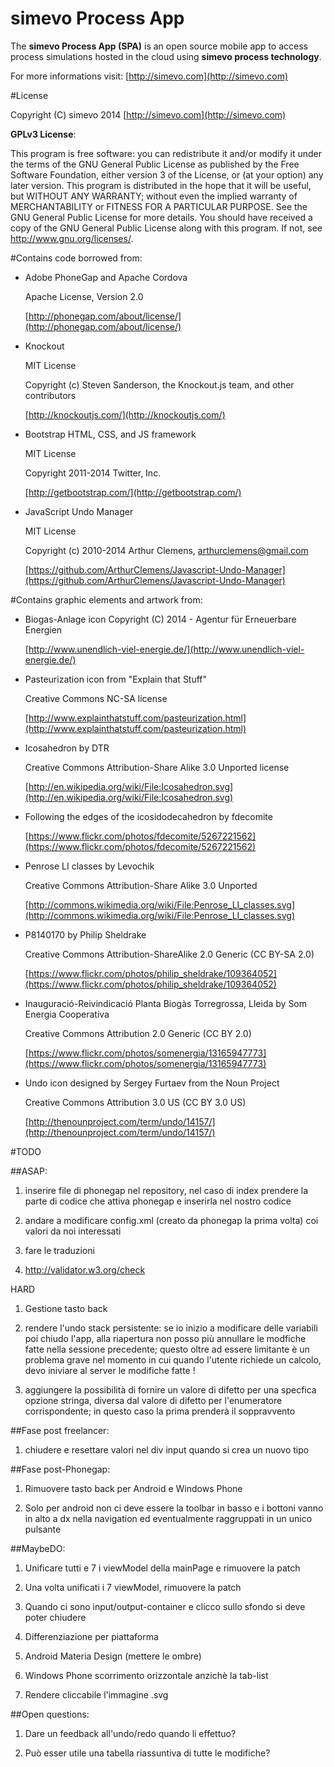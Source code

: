 simevo Process App
==================

The **simevo Process App (SPA)** is an open source mobile app to access process simulations hosted in the cloud using **simevo process technology**.

For more informations visit: [http://simevo.com](http://simevo.com)

#License

Copyright (C) simevo 2014 [http://simevo.com](http://simevo.com)

**GPLv3 License**:

This program is free software: you can redistribute it and/or modify it under the terms of the GNU General Public License as published by the Free Software Foundation, either version 3 of the License, or (at your option) any later version.
This program is distributed in the hope that it will be useful, but WITHOUT ANY WARRANTY; without even the implied warranty of MERCHANTABILITY or FITNESS FOR A PARTICULAR PURPOSE. See the GNU General Public License for more details.
You should have received a copy of the GNU General Public License along with this program. If not, see <http://www.gnu.org/licenses/>.

#Contains code borrowed from:

- Adobe PhoneGap and Apache Cordova

  Apache License, Version 2.0

  [http://phonegap.com/about/license/](http://phonegap.com/about/license/)

- Knockout

  MIT License

  Copyright (c) Steven Sanderson, the Knockout.js team, and other contributors

  [http://knockoutjs.com/](http://knockoutjs.com/)

- Bootstrap HTML, CSS, and JS framework 

  MIT License

  Copyright 2011-2014 Twitter, Inc.

  [http://getbootstrap.com/](http://getbootstrap.com/)

- JavaScript Undo Manager

  MIT License

  Copyright (c) 2010-2014 Arthur Clemens, arthurclemens@gmail.com

  [https://github.com/ArthurClemens/Javascript-Undo-Manager](https://github.com/ArthurClemens/Javascript-Undo-Manager)

#Contains graphic elements and artwork from:

- Biogas-Anlage icon Copyright (C) 2014 - Agentur für Erneuerbare Energien

  [http://www.unendlich-viel-energie.de/](http://www.unendlich-viel-energie.de/)

- Pasteurization icon from "Explain that Stuff"

  Creative Commons NC-SA license

  [http://www.explainthatstuff.com/pasteurization.html](http://www.explainthatstuff.com/pasteurization.html)

- Icosahedron by DTR

  Creative Commons Attribution-Share Alike 3.0 Unported license

  [http://en.wikipedia.org/wiki/File:Icosahedron.svg](http://en.wikipedia.org/wiki/File:Icosahedron.svg)

- Following the edges of the icosidodecahedron by fdecomite

  [https://www.flickr.com/photos/fdecomite/5267221562](https://www.flickr.com/photos/fdecomite/5267221562)

- Penrose LI classes by Levochik

  Creative Commons Attribution-Share Alike 3.0 Unported

  [http://commons.wikimedia.org/wiki/File:Penrose_LI_classes.svg](http://commons.wikimedia.org/wiki/File:Penrose_LI_classes.svg)

- P8140170 by Philip Sheldrake

  Creative Commons Attribution-ShareAlike 2.0 Generic (CC BY-SA 2.0) 

  [https://www.flickr.com/photos/philip_sheldrake/109364052](https://www.flickr.com/photos/philip_sheldrake/109364052)

- Inauguració-Reivindicació Planta Biogàs Torregrossa, Lleida by Som Energia Cooperativa

  Creative Commons Attribution 2.0 Generic (CC BY 2.0)

  [https://www.flickr.com/photos/somenergia/13165947773](https://www.flickr.com/photos/somenergia/13165947773)

- Undo icon designed by Sergey Furtaev from the Noun Project

  Creative Commons Attribution 3.0 US (CC BY 3.0 US)

  [http://thenounproject.com/term/undo/14157/](http://thenounproject.com/term/undo/14157/)

#TODO

##ASAP:

1. inserire file di phonegap nel repository, nel caso di index prendere la parte di codice che attiva phonegap e inserirla nel nostro codice

1. andare a modificare config.xml (creato da phonegap la prima volta) coi valori da noi interessati

1. fare le traduzioni

1. http://validator.w3.org/check

HARD

1. Gestione tasto back

1. rendere l'undo stack persistente: se io inizio a modificare delle variabili poi chiudo l'app, alla riapertura non posso più annullare le modfiche fatte nella sessione precedente; questo oltre ad essere limitante è un problema grave nel momento in cui quando l'utente richiede un calcolo, devo iniviare al server le modifiche fatte !

1. aggiungere la possibilità di fornire un valore di difetto per una specfica opzione stringa, diversa dal valore di difetto per l'enumeratore corrispondente; in questo caso la prima prenderà il soppravvento

##Fase post freelancer:

1. chiudere e resettare valori nel div input quando si crea un nuovo tipo

##Fase post-Phonegap:

1. Rimuovere tasto back per Android e Windows Phone

1. Solo per android non ci deve essere la toolbar in basso e i bottoni vanno in alto a dx nella navigation ed eventualmente raggruppati in un unico pulsante

##MaybeDO:

1. Unificare tutti e 7 i viewModel della mainPage e rimuovere la patch

1. Una volta unificati i 7 viewModel, rimuovere la patch

1. Quando ci sono input/output-container e clicco sullo sfondo si deve poter chiudere

1. Differenziazione per piattaforma

1. Android Materia Design (mettere le ombre)

1. Windows Phone scorrimento orizzontale anzichè la tab-list

1. Rendere cliccabile l'immagine .svg

##Open questions:

1. Dare un feedback all'undo/redo quando li effettuo?

1. Può esser utile una tabella riassuntiva di tutte le modifiche?
